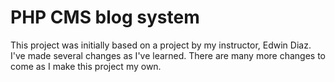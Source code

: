 # PHP CMS blog system

This project was initially based on a project by my instructor, Edwin Diaz. I've made several changes as I've learned. There are many more changes to come as I make this project my own.
